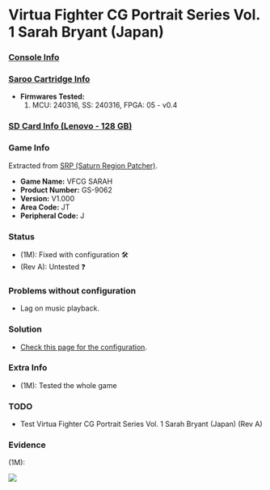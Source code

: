 # Virtua Fighter CG Portrait Series Vol. 1 Sarah Bryant (Japan)

### [Console Info](../../../../../Info/Consoles/VA13/README.md)

### [Saroo Cartridge Info](../../../../../Info/Cartridges/RetroGameParadiseStore/1.32F/README.md)

- <b>Firmwares Tested:</b>
  1. MCU: 240316, SS: 240316, FPGA: 05 - v0.4

### [SD Card Info (Lenovo - 128 GB)](../../../../../Info/SdCards/Lenovo/128GB/fat32/README.md)

### Game Info

Extracted from [SRP (Saturn Region Patcher)](https://segaxtreme.net/resources/saturn-region-patcher.81/download).

- <b>Game Name:</b> VFCG SARAH
- <b>Product Number:</b> GS-9062
- <b>Version:</b> V1.000
- <b>Area Code:</b> JT
- <b>Peripheral Code:</b> J

### Status

- (1M): Fixed with configuration :hammer_and_wrench:
- (Rev A): Untested :question:

### Problems without configuration

- Lag on music playback.

### Solution

- [Check this page for the configuration](https://github.com/williamdsw/saroo-configuration-list/blob/master/Regions/Retails/Japan/GS-9062/README.md).

### Extra Info

- (1M): Tested the whole game

### TODO

- Test Virtua Fighter CG Portrait Series Vol. 1 Sarah Bryant (Japan) (Rev A)

### Evidence

(1M):

[![](https://img.youtube.com/vi/DA34s8--jDI/0.jpg)](https://www.youtube.com/watch?v=DA34s8--jDI)
